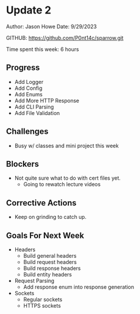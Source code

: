 # Update 2

Author: Jason Howe
Date: 9/29/2023

GITHUB: https://github.com/P0nt14c/sparrow.git

Time spent this week: 6 hours

## Progress
- Add Logger
- Add Config
- Add Enums
- Add More HTTP Response
- Add CLI Parsing
- Add File Validation


## Challenges
- Busy w/ classes and mini project this week


## Blockers
- Not quite sure what to do with cert files yet.
  - Going to rewatch lecture videos

## Corrective Actions
- Keep on grinding to catch up.


## Goals For Next Week
- Headers
  - Build general headers
  - Build request headers
  - Build response headers
  - Build entity headers
- Request Parsing
  - Add response enum into response generation
- Sockets
  - Regular sockets
  - HTTPS sockets

